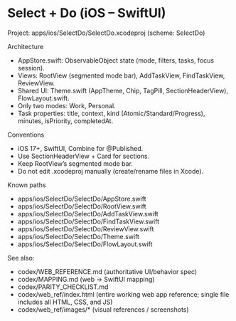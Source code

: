 # Select + Do (iOS – SwiftUI)
Project: apps/ios/SelectDo/SelectDo.xcodeproj (scheme: SelectDo)

Architecture
- AppStore.swift: ObservableObject state (mode, filters, tasks, focus session).
- Views: RootView (segmented mode bar), AddTaskView, FindTaskView, ReviewView.
- Shared UI: Theme.swift (AppTheme, Chip, TagPill, SectionHeaderView), FlowLayout.swift.
- Only two modes: Work, Personal.
- Task properties: title, context, kind (Atomic/Standard/Progress), minutes, isPriority, completedAt.

Conventions
- iOS 17+, SwiftUI, Combine for @Published.
- Use SectionHeaderView + Card for sections.
- Keep RootView’s segmented mode bar.
- Do not edit .xcodeproj manually (create/rename files in Xcode).

Known paths
- apps/ios/SelectDo/SelectDo/AppStore.swift
- apps/ios/SelectDo/SelectDo/RootView.swift
- apps/ios/SelectDo/SelectDo/AddTaskView.swift
- apps/ios/SelectDo/SelectDo/FindTaskView.swift
- apps/ios/SelectDo/SelectDo/ReviewView.swift
- apps/ios/SelectDo/SelectDo/Theme.swift
- apps/ios/SelectDo/SelectDo/FlowLayout.swift

See also:
- codex/WEB_REFERENCE.md       (authoritative UI/behavior spec)
- codex/MAPPING.md             (web → SwiftUI mapping)
- codex/PARITY_CHECKLIST.md
- codex/web_ref/index.html     (entire working web app reference; single file includes all HTML, CSS, and JS)
- codex/web_ref/images/*       (visual references / screenshots)
